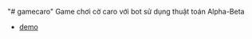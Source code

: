 
"# gamecaro" 
Game chơi cờ caro với bot sử dụng thuật toán Alpha-Beta 
- <a href='https://dttr278.github.io/caro/index.html'>demo</a>

